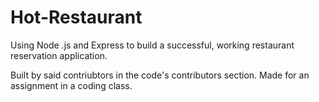 # Hot-Restaurant
Using Node .js and Express to build a successful, working restaurant reservation application.

Built by said contriubtors in the code's contributors section.
Made for an assignment in a coding class.
